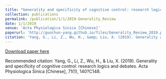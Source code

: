 ```yaml
---
title: "Generality and specificity of cognitive control: research logics and debates"
collection: publications
permalink: /publication/1/1/2019-Generality_Review
date: 1/1/2019
venue: 'Acta Physiologica Sinica [Chinese]'
paperurl: 'http://guochun-yang.github.io/files/Generality_Review_2019.pdf'
citation: 'Yang, G., Li, Z., Wu, H., &amp; Liu, X. (2019). Generality and specificity of cognitive control: research logics and debates. Acta Physiologica Sinica [Chinese], 71(1), 140?C148. '
---
```

[Download paper here](http://guochun-yang.github.io/files/Generality_Review_2019.pdf)

Recommended citation: Yang, G., Li, Z., Wu, H., & Liu, X. (2019). Generality and specificity of cognitive control: research logics and debates. Acta Physiologica Sinica [Chinese], 71(1), 140?C148. 